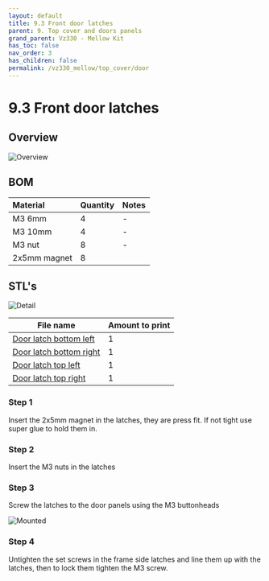 ```yaml
---
layout: default
title: 9.3 Front door latches
parent: 9. Top cover and doors panels
grand_parent: Vz330 - Mellow Kit
has_toc: false
nav_order: 3
has_children: false
permalink: /vz330_mellow/top_cover/door
---
```


# 9.3 Front door latches

## Overview

![Overview](../../assets/images/manual/vz330_mellow/top_cover/latches/overview.png)

## BOM

| Material     | Quantity | Notes |
|:-------------|:---------|:------|
| M3 6mm       | 4        | -     |
| M3 10mm      | 4        | -     |
| M3 nut       | 8        | -     |
| 2x5mm magnet | 8        |       |

## STL's

![Detail](../../assets/images/manual/vz330_mellow/top_cover/latches/details.png)

| File name | Amount to print |
|-----------|-----------------|
| <a href="https://github.com/VzBoT3D/VzBoT-Vz330/blob/master/Assemblies%20BOM%20and%20STL/enclosure/Front%20door%20latches/Magnetic%20latch/Door%20latch%20bottom%20left.stl" target="_blank">Door latch bottom left</a> | 1 |
| <a href="https://github.com/VzBoT3D/VzBoT-Vz330/blob/master/Assemblies%20BOM%20and%20STL/enclosure/Front%20door%20latches/Magnetic%20latch/Door%20latch%20bottom%20right.stl" target="_blank">Door latch bottom right</a> | 1 |
| <a href="https://github.com/VzBoT3D/VzBoT-Vz330/blob/master/Assemblies%20BOM%20and%20STL/enclosure/Front%20door%20latches/Magnetic%20latch/Door%20latch%20top%20left.stl" target="_blank">Door latch top left</a> | 1 |
| <a href="https://github.com/VzBoT3D/VzBoT-Vz330/blob/master/Assemblies%20BOM%20and%20STL/enclosure/Front%20door%20latches/Magnetic%20latch/Door%20latch%20top%20right.stl" target="_blank">Door latch top right</a> | 1 |

### Step 1

Insert the 2x5mm magnet in the latches, they are press fit. If not tight use super glue to hold them in.

### Step 2

Insert the M3 nuts in the latches

### Step 3

Screw the latches to the door panels using the M3 buttonheads

![Mounted](../../assets/images/manual/vz330_mellow/top_cover/latches/step3.png)

### Step 4

Untighten the set screws in the frame side latches and line them up with the latches, then to lock them tighten the M3 screw.
